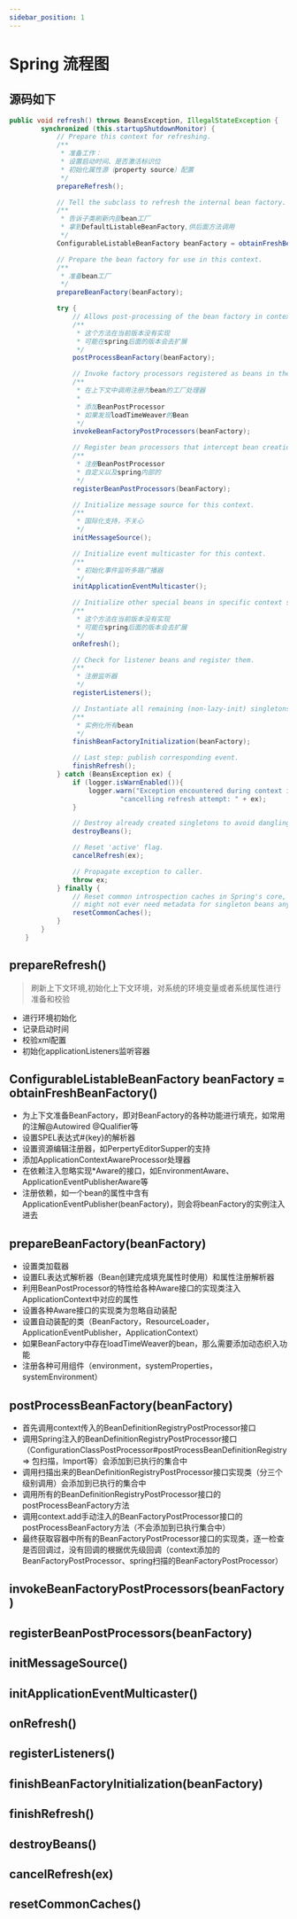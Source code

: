 ```yaml
---
sidebar_position: 1
---
```


# Spring 流程图

## 源码如下
```java
public void refresh() throws BeansException, IllegalStateException {
        synchronized (this.startupShutdownMonitor) {
            // Prepare this context for refreshing.
            /**
             * 准备工作：
             * 设置启动时间、是否激活标识位
             * 初始化属性源（property source）配置
             */
            prepareRefresh();

            // Tell the subclass to refresh the internal bean factory.
            /**
             * 告诉子类刷新内部bean工厂
             * 拿到DefaultListableBeanFactory,供后面方法调用
             */
            ConfigurableListableBeanFactory beanFactory = obtainFreshBeanFactory();

            // Prepare the bean factory for use in this context.
            /**
             * 准备bean工厂
             */
            prepareBeanFactory(beanFactory);

            try {
                // Allows post-processing of the bean factory in context subclasses.
                /**
                 * 这个方法在当前版本没有实现
                 * 可能在spring后面的版本会去扩展
                 */
                postProcessBeanFactory(beanFactory);

                // Invoke factory processors registered as beans in the context.
                /**
                 * 在上下文中调用注册为bean的工厂处理器
                 *
                 * 添加BeanPostProcessor
                 * 如果发现loadTimeWeaver的Bean
                 */
                invokeBeanFactoryPostProcessors(beanFactory);

                // Register bean processors that intercept bean creation.
                /**
                 * 注册BeanPostProcessor
                 * 自定义以及spring内部的
                 */
                registerBeanPostProcessors(beanFactory);

                // Initialize message source for this context.
                /**
                 * 国际化支持，不关心
                 */
                initMessageSource();

                // Initialize event multicaster for this context.
                /**
                 * 初始化事件监听多路广播器
                 */
                initApplicationEventMulticaster();

                // Initialize other special beans in specific context subclasses.
                /**
                 * 这个方法在当前版本没有实现
                 * 可能在spring后面的版本会去扩展
                 */
                onRefresh();

                // Check for listener beans and register them.
                /**
                 * 注册监听器
                 */
                registerListeners();

                // Instantiate all remaining (non-lazy-init) singletons.
                /**
                 * 实例化所有bean
                 */
                finishBeanFactoryInitialization(beanFactory);

                // Last step: publish corresponding event.
                finishRefresh();
            } catch (BeansException ex) {
                if (logger.isWarnEnabled()){
                    logger.warn("Exception encountered during context initialization - " +
                            "cancelling refresh attempt: " + ex);
                }

                // Destroy already created singletons to avoid dangling resources.
                destroyBeans();

                // Reset 'active' flag.
                cancelRefresh(ex);

                // Propagate exception to caller.
                throw ex;
            } finally {
                // Reset common introspection caches in Spring's core, since we
                // might not ever need metadata for singleton beans anymore...
                resetCommonCaches();
            }
        }
    }

```
## prepareRefresh()
> 刷新上下文环境,初始化上下文环境，对系统的环境变量或者系统属性进行准备和校验
* 进行环境初始化
* 记录启动时间
* 校验xml配置
* 初始化applicationListeners监听容器

## ConfigurableListableBeanFactory beanFactory = obtainFreshBeanFactory()
>
* 为上下文准备BeanFactory，即对BeanFactory的各种功能进行填充，如常用的注解@Autowired @Qualifier等
* 设置SPEL表达式#{key}的解析器
* 设置资源编辑注册器，如PerpertyEditorSupper的支持
* 添加ApplicationContextAwareProcessor处理器
* 在依赖注入忽略实现*Aware的接口，如EnvironmentAware、ApplicationEventPublisherAware等
* 注册依赖，如一个bean的属性中含有ApplicationEventPublisher(beanFactory)，则会将beanFactory的实例注入进去

## prepareBeanFactory(beanFactory)
>
* 设置类加载器
* 设置EL表达式解析器（Bean创建完成填充属性时使用）和属性注册解析器
* 利用BeanPostProcessor的特性给各种Aware接口的实现类注入ApplicationContext中对应的属性
* 设置各种Aware接口的实现类为忽略自动装配
* 设置自动装配的类（BeanFactory，ResourceLoader，ApplicationEventPublisher，ApplicationContext）
* 如果BeanFactory中存在loadTimeWeaver的bean，那么需要添加动态织入功能
* 注册各种可用组件（environment，systemProperties，systemEnvironment）

## postProcessBeanFactory(beanFactory)
>
* 首先调用context传入的BeanDefinitionRegistryPostProcessor接口
* 调用Spring注入的BeanDefinitionRegistryPostProcessor接口（ConfigurationClassPostProcessor#postProcessBeanDefinitionRegistry => 包扫描，Import等）会添加到已执行的集合中
* 调用扫描出来的BeanDefinitionRegistryPostProcessor接口实现类（分三个级别调用）会添加到已执行的集合中
* 调用所有的BeanDefinitionRegistryPostProcessor接口的postProcessBeanFactory方法
* 调用context.add手动注入的BeanFactoryPostProcessor接口的postProcessBeanFactory方法（不会添加到已执行集合中）
* 最终获取容器中所有的BeanFactoryPostProcessor接口的实现类，逐一检查是否回调过，没有回调的根据优先级回调（context添加的BeanFactoryPostProcessor、spring扫描的BeanFactoryPostProcessor）

## invokeBeanFactoryPostProcessors(beanFactory)
>

## registerBeanPostProcessors(beanFactory)
>

## initMessageSource()
>

## initApplicationEventMulticaster()
>

## onRefresh()
>

## registerListeners()
>

## finishBeanFactoryInitialization(beanFactory)
>

## finishRefresh()
>

## destroyBeans()
>

## cancelRefresh(ex)
>

## resetCommonCaches()
>

